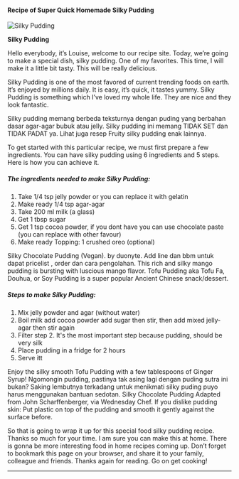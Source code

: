             

#### Recipe of Super Quick Homemade Silky Pudding

![Silky Pudding](https://img-global.cpcdn.com/recipes/01a0763eff72b691/751x532cq70/silky-pudding-recipe-main-photo.jpg)

**Silky Pudding**

Hello everybody, it’s Louise, welcome to our recipe site. Today, we’re going to make a special dish, silky pudding. One of my favorites. This time, I will make it a little bit tasty. This will be really delicious.

Silky Pudding is one of the most favored of current trending foods on earth. It’s enjoyed by millions daily. It is easy, it’s quick, it tastes yummy. Silky Pudding is something which I’ve loved my whole life. They are nice and they look fantastic.

Silky pudding memang berbeda teksturnya dengan puding yang berbahan dasar agar-agar bubuk atau jelly. Silky pudding ini memang TIDAK SET dan TIDAK PADAT ya. Lihat juga resep Fruity silky pudding enak lainnya.

To get started with this particular recipe, we must first prepare a few ingredients. You can have silky pudding using 6 ingredients and 5 steps. Here is how you can achieve it.

##### The ingredients needed to make Silky Pudding:

1.  Take 1/4 tsp jelly powder or you can replace it with gelatin
2.  Make ready 1/4 tsp agar-agar
3.  Take 200 ml milk (a glass)
4.  Get 1 tbsp sugar
5.  Get 1 tsp cocoa powder, if you dont have you can use chocolate paste (you can replace with other favour)
6.  Make ready Topping: 1 crushed oreo (optional)

Silky Chocolate Pudding (Vegan). by duonyte. Add line dan bbm untuk dapat pricelist , order dan cara pengolahan. This rich and silky mango pudding is bursting with luscious mango flavor. Tofu Pudding aka Tofu Fa, Douhua, or Soy Pudding is a super popular Ancient Chinese snack/dessert.

##### Steps to make Silky Pudding:

1.  Mix jelly powder and agar (without water)
2.  Boil milk add cocoa powder add sugar then stir, then add mixed jelly-agar then stir again
3.  Filter step 2. It's the most important step because pudding, should be very silk
4.  Place pudding in a fridge for 2 hours
5.  Serve itt

Enjoy the silky smooth Tofu Pudding with a few tablespoons of Ginger Syrup! Ngomongin pudding, pastinya tak asing lagi dengan puding sutra ini bukan? Saking lembutnya terkadang untuk menikmati silky puding puyo harus menggunakan bantuan sedotan. Silky Chocolate Pudding Adapted from John Scharffenberger, via Wednesday Chef. If you dislike pudding skin: Put plastic on top of the pudding and smooth it gently against the surface before.

So that is going to wrap it up for this special food silky pudding recipe. Thanks so much for your time. I am sure you can make this at home. There is gonna be more interesting food in home recipes coming up. Don’t forget to bookmark this page on your browser, and share it to your family, colleague and friends. Thanks again for reading. Go on get cooking!

* * *